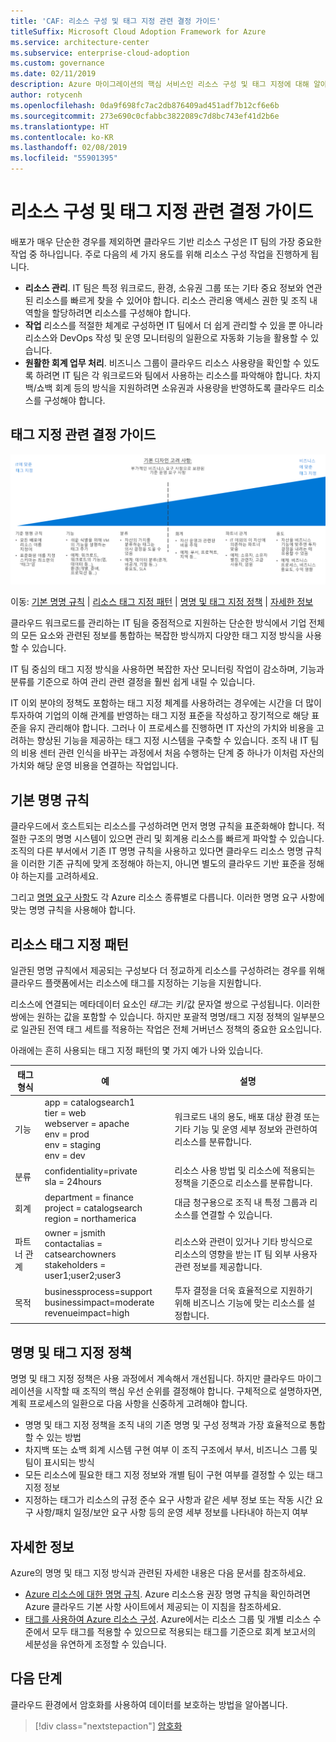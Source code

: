 ```yaml
---
title: 'CAF: 리소스 구성 및 태그 지정 관련 결정 가이드'
titleSuffix: Microsoft Cloud Adoption Framework for Azure
ms.service: architecture-center
ms.subservice: enterprise-cloud-adoption
ms.custom: governance
ms.date: 02/11/2019
description: Azure 마이그레이션의 핵심 서비스인 리소스 구성 및 태그 지정에 대해 알아봅니다.
author: rotycenh
ms.openlocfilehash: 0da9f698fc7ac2db876409ad451adf7b12cf6e6b
ms.sourcegitcommit: 273e690c0cfabbc3822089c7d8bc743ef41d2b6e
ms.translationtype: HT
ms.contentlocale: ko-KR
ms.lasthandoff: 02/08/2019
ms.locfileid: "55901395"
---
```

# <a name="resource-organization-and-tagging-decision-guide"></a>리소스 구성 및 태그 지정 관련 결정 가이드

배포가 매우 단순한 경우를 제외하면 클라우드 기반 리소스 구성은 IT 팀의 가장 중요한 작업 중 하나입니다. 주로 다음의 세 가지 용도를 위해 리소스 구성 작업을 진행하게 됩니다.

- **리소스 관리**. IT 팀은 특정 워크로드, 환경, 소유권 그룹 또는 기타 중요 정보와 연관된 리소스를 빠르게 찾을 수 있어야 합니다. 리소스 관리용 액세스 권한 및 조직 내 역할을 할당하려면 리소스를 구성해야 합니다.
- **작업** 리소스를 적절한 체계로 구성하면 IT 팀에서 더 쉽게 관리할 수 있을 뿐 아니라 리소스와 DevOps 작성 및 운영 모니터링의 일환으로 자동화 기능을 활용할 수 있습니다.
- **원활한 회계 업무 처리**. 비즈니스 그룹이 클라우드 리소스 사용량을 확인할 수 있도록 하려면 IT 팀은 각 워크로드와 팀에서 사용하는 리소스를 파악해야 합니다. 차지백/쇼백 회계 등의 방식을 지원하려면 소유권과 사용량을 반영하도록 클라우드 리소스를 구성해야 합니다.

## <a name="tagging-decision-guide"></a>태그 지정 관련 결정 가이드

![태그 지정 옵션 그림(왼쪽부터 복잡성 낮은 항목순, 하단에 각 옵션으로 이동하는 링크 포함)](../../_images/discovery-guides/discovery-guide-tagging.png)

이동: [기본 명명 규칙](#baseline-naming-conventions) | [리소스 태그 지정 패턴](#resource-tagging-patterns) | [명명 및 태그 지정 정책](#naming-and-tagging-policy) | [자세한 정보](#learn-more)

클라우드 워크로드를 관리하는 IT 팀을 중점적으로 지원하는 단순한 방식에서 기업 전체의 모든 요소와 관련된 정보를 통합하는 복잡한 방식까지 다양한 태그 지정 방식을 사용할 수 있습니다.

IT 팀 중심의 태그 지정 방식을 사용하면 복잡한 자산 모니터링 작업이 감소하며, 기능과 분류를 기준으로 하여 관리 관련 결정을 훨씬 쉽게 내릴 수 있습니다.

IT 이외 분야의 정책도 포함하는 태그 지정 체계를 사용하려는 경우에는 시간을 더 많이 투자하여 기업의 이해 관계를 반영하는 태그 지정 표준을 작성하고 장기적으로 해당 표준을 유지 관리해야 합니다. 그러나 이 프로세스를 진행하면 IT 자산의 가치와 비용을 고려하는 향상된 기능을 제공하는 태그 지정 시스템을 구축할 수 있습니다. 조직 내 IT 팀의 비용 센터 관련 인식을 바꾸는 과정에서 처음 수행하는 단계 중 하나가 이처럼 자산의 가치와 해당 운영 비용을 연결하는 작업입니다.

## <a name="baseline-naming-conventions"></a>기본 명명 규칙

클라우드에서 호스트되는 리소스를 구성하려면 먼저 명명 규칙을 표준화해야 합니다. 적절한 구조의 명명 시스템이 있으면 관리 및 회계용 리소스를 빠르게 파악할 수 있습니다. 조직의 다른 부서에서 기존 IT 명명 규칙을 사용하고 있다면 클라우드 리소스 명명 규칙을 이러한 기존 규칙에 맞게 조정해야 하는지, 아니면 별도의 클라우드 기반 표준을 정해야 하는지를 고려하세요.

그리고 [명명 요구 사항](../../../best-practices/naming-conventions.md#naming-rules-and-restrictions)도 각 Azure 리소스 종류별로 다릅니다. 이러한 명명 요구 사항에 맞는 명명 규칙을 사용해야 합니다.

## <a name="resource-tagging-patterns"></a>리소스 태그 지정 패턴

일관된 명명 규칙에서 제공되는 구성보다 더 정교하게 리소스를 구성하려는 경우를 위해 클라우드 플랫폼에서는 리소스에 태그를 지정하는 기능을 지원합니다.

리소스에 연결되는 메타데이터 요소인 *태그*는 키/값 문자열 쌍으로 구성됩니다. 이러한 쌍에는 원하는 값을 포함할 수 있습니다. 하지만 포괄적 명명/태그 지정 정책의 일부분으로 일관된 전역 태그 세트를 적용하는 작업은 전체 거버넌스 정책의 중요한 요소입니다.

아래에는 흔히 사용되는 태그 지정 패턴의 몇 가지 예가 나와 있습니다.

<!-- markdownlint-disable MD033 -->

| 태그 형식 | 예 | 설명 |
|-----|-----|-----|
| 기능            | app = catalogsearch1 <br/>tier = web <br/>webserver = apache<br/>env = prod <br/>env = staging <br/>env = dev                 | 워크로드 내의 용도, 배포 대상 환경 또는 기타 기능 및 운영 세부 정보와 관련하여 리소스를 분류합니다.                                 |
| 분류        | confidentiality=private<br/>sla = 24hours                                 | 리소스 사용 방법 및 리소스에 적용되는 정책을 기준으로 리소스를 분류합니다.                               |
| 회계            | department = finance <br/>project = catalogsearch <br/>region = northamerica | 대금 청구용으로 조직 내 특정 그룹과 리소스를 연결할 수 있습니다. |
| 파트너 관계           | owner = jsmith <br/>contactalias = catsearchowners<br/>stakeholders = user1;user2;user3<br/>                       | 리소스와 관련이 있거나 기타 방식으로 리소스의 영향을 받는 IT 팀 외부 사용자 관련 정보를 제공합니다.                      |
| 목적               | businessprocess=support<br/>businessimpact=moderate<br/>revenueimpact=high   | 투자 결정을 더욱 효율적으로 지원하기 위해 비즈니스 기능에 맞는 리소스를 설정합니다.  |

<!-- markdownlint-enable MD033 -->

## <a name="naming-and-tagging-policy"></a>명명 및 태그 지정 정책

명명 및 태그 지정 정책은 사용 과정에서 계속해서 개선됩니다. 하지만 클라우드 마이그레이션을 시작할 때 조직의 핵심 우선 순위를 결정해야 합니다. 구체적으로 설명하자면, 계획 프로세스의 일환으로 다음 사항을 신중하게 고려해야 합니다.

- 명명 및 태그 지정 정책을 조직 내의 기존 명명 및 구성 정책과 가장 효율적으로 통합할 수 있는 방법
- 차지백 또는 쇼백 회계 시스템 구현 여부 이 조직 구조에서 부서, 비즈니스 그룹 및 팀이 표시되는 방식
- 모든 리소스에 필요한 태그 지정 정보와 개별 팀이 구현 여부를 결정할 수 있는 태그 지정 정보
- 지정하는 태그가 리소스의 규정 준수 요구 사항과 같은 세부 정보 또는 작동 시간 요구 사항/패치 일정/보안 요구 사항 등의 운영 세부 정보를 나타내야 하는지 여부

## <a name="learn-more"></a>자세한 정보

Azure의 명명 및 태그 지정 방식과 관련된 자세한 내용은 다음 문서를 참조하세요.

- [Azure 리소스에 대한 명명 규칙](../../../best-practices/naming-conventions.md). Azure 리소스용 권장 명명 규칙을 확인하려면 Azure 클라우드 기본 사항 사이트에서 제공되는 이 지침을 참조하세요.
- [태그를 사용하여 Azure 리소스 구성](/azure/azure-resource-manager/resource-group-using-tags?toc=/azure/billing/TOC.json). Azure에서는 리소스 그룹 및 개별 리소스 수준에서 모두 태그를 적용할 수 있으므로 적용되는 태그를 기준으로 회계 보고서의 세분성을 유연하게 조정할 수 있습니다.

## <a name="next-steps"></a>다음 단계

클라우드 환경에서 암호화를 사용하여 데이터를 보호하는 방법을 알아봅니다.

> [!div class="nextstepaction"]
> [암호화](../encryption/overview.md)
